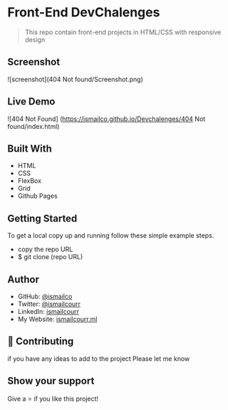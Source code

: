 # Front-End DevChalenges

> This repo contain front-end projects in HTML/CSS with responsive design

## Screenshot

![screenshot](404 Not found/Screenshot.png)

## Live Demo

![404 Not Found] (https://ismailco.github.io/Devchalenges/404 Not found/index.html)

## Built With

- HTML
- CSS
- FlexBox
- Grid
- Github Pages

## Getting Started

To get a local copy up and running follow these simple example steps.

- copy the repo URL
- $ git clone (repo URL)

## Author

- GitHub: [@ismailco](https://github.com/Ismailco)
- Twitter: [@ismailcourr](https://www.twitter.com/ismailcourr)
- LinkedIn: [ismailcourr](https://www.linkedin.com/in/ismailcourr/)
- My Website: [ismailcourr.ml](https://www.ismailcourr.ml)

## 🤝 Contributing

if you have any ideas to add to the project Please let me know

## Show your support

Give a ⭐️ if you like this project!
